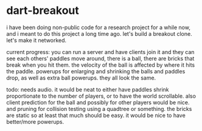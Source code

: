 dart-breakout
=============

i have been doing non-public code for a research project for a while now, and i meant to do this project a long time ago. let's build a breakout clone. let's make it networked.

current progress: you can run a server and have clients join it and they can see each others' paddles move around, there is a ball, there are bricks that break when you hit them. the velocity of the ball is affected by where it hits the paddle. powerups for enlarging and shrinking the balls and paddles drop, as well as extra ball powerups. they all look the same.

todo: needs audio. it would be neat to either have paddles shrink proportionate to the number of players, or to have the world scrollable. also client prediction for the ball and possibly for other players would be nice. and pruning for collision testing using a quadtree or something. the bricks are static so at least that much should be easy. it would be nice to have better/more powerups. 
